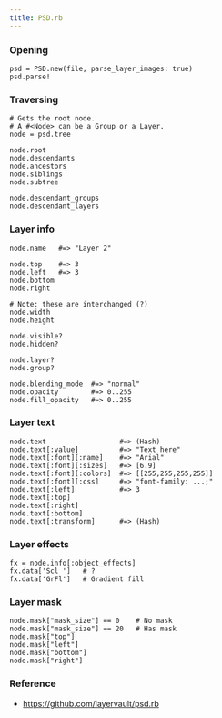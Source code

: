 ```yaml
---
title: PSD.rb
---
```


### Opening

    psd = PSD.new(file, parse_layer_images: true)
    psd.parse!

### Traversing

    # Gets the root node.
    # A #<Node> can be a Group or a Layer.
    node = psd.tree

    node.root
    node.descendants
    node.ancestors
    node.siblings
    node.subtree

    node.descendant_groups
    node.descendant_layers

### Layer info

    node.name   #=> "Layer 2"

    node.top    #=> 3
    node.left   #=> 3
    node.bottom
    node.right

    # Note: these are interchanged (?)
    node.width
    node.height

    node.visible?
    node.hidden?

    node.layer?
    node.group?

    node.blending_mode  #=> "normal"
    node.opacity        #=> 0..255
    node.fill_opacity   #=> 0..255

### Layer text

    node.text                  #=> (Hash)
    node.text[:value]          #=> "Text here"
    node.text[:font][:name]    #=> "Arial"
    node.text[:font][:sizes]   #=> [6.9]
    node.text[:font][:colors]  #=> [[255,255,255,255]]
    node.text[:font][:css]     #=> "font-family: ...;"
    node.text[:left]           #=> 3
    node.text[:top]
    node.text[:right]
    node.text[:bottom]
    node.text[:transform]      #=> (Hash)

### Layer effects

    fx = node.info[:object_effects]
    fx.data['Scl ']   # ?
    fx.data['GrFl']   # Gradient fill

### Layer mask

    node.mask["mask_size"] == 0    # No mask
    node.mask["mask_size"] == 20   # Has mask
    node.mask["top"]
    node.mask["left"]
    node.mask["bottom"]
    node.mask["right"]

### Reference

 * https://github.com/layervault/psd.rb
